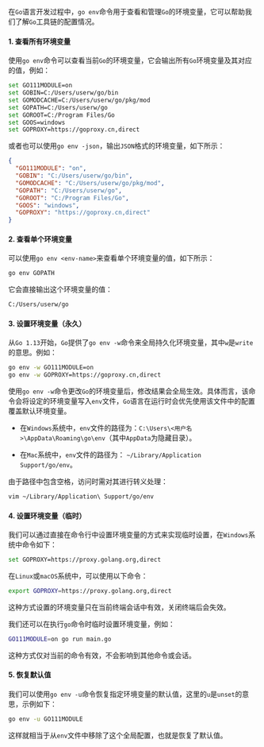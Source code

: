 在`Go`语言开发过程中，`go env`命令用于查看和管理`Go`的环境变量，它可以帮助我们了解`Go`工具链的配置情况。

#### 1. 查看所有环境变量

使用`go env`命令可以查看当前`Go`的环境变量，它会输出所有`Go`环境变量及其对应的值，例如：

```sh
set GO111MODULE=on
set GOBIN=C:/Users/userw/go/bin
set GOMODCACHE=C:/Users/userw/go/pkg/mod
set GOPATH=C:/Users/userw/go
set GOROOT=C:/Program Files/Go
set GOOS=windows
set GOPROXY=https://goproxy.cn,direct
```

或者也可以使用`go env -json`，输出`JSON`格式的环境变量，如下所示：

```json
{
  "GO111MODULE": "on",
  "GOBIN": "C:/Users/userw/go/bin",
  "GOMODCACHE": "C:/Users/userw/go/pkg/mod",
  "GOPATH": "C:/Users/userw/go",
  "GOROOT": "C:/Program Files/Go",
  "GOOS": "windows",
  "GOPROXY": "https://goproxy.cn,direct"
}
```

#### 2. 查看单个环境变量

可以使用`go env <env-name>`来查看单个环境变量的值，如下所示：

```sh
go env GOPATH
```

它会直接输出这个环境变量的值：

```sh
C:/Users/userw/go
```

#### 3. 设置环境变量（永久）

从`Go 1.13`开始，`Go`提供了`go env -w`命令来全局持久化环境变量，其中`w`是`write`的意思。例如：

```sh
go env -w GO111MODULE=on
go env -w GOPROXY=https://goproxy.cn,direct
```

使用`go env -w`命令更改`Go`的环境变量后，修改结果会全局生效。具体而言，该命令会将设定的环境变量写入`env`文件，`Go`语言在运行时会优先使用该文件中的配置覆盖默认环境变量。

- 在`Windows`系统中，`env`文件的路径为：`C:\Users\<用户名>\AppData\Roaming\go\env`（其中`AppData`为隐藏目录）。

- 在`Mac`系统中，`env`文件的路径为： `~/Library/Application Support/go/env`。

由于路径中包含空格，访问时需对其进行转义处理：

```sh
vim ~/Library/Application\ Support/go/env
```

#### 4. 设置环境变量（临时）

我们可以通过直接在命令行中设置环境变量的方式来实现临时设置，在`Windows`系统中命令如下：

```sh
set GOPROXY=https://proxy.golang.org,direct
```

在`Linux`或`macOS`系统中，可以使用以下命令：

```sh
export GOPROXY=https://proxy.golang.org,direct
```

这种方式设置的环境变量只在当前终端会话中有效，关闭终端后会失效。

我们还可以在执行`go`命令时临时设置环境变量，例如：

```sh
GO111MODULE=on go run main.go
```

这种方式仅对当前的命令有效，不会影响到其他命令或会话。

#### 5. 恢复默认值

我们可以使用`go env -u`命令恢复指定环境变量的默认值，这里的`u`是`unset`的意思，示例如下：

```sh
go env -u GO111MODULE
```

这样就相当于从`env`文件中移除了这个全局配置，也就是恢复了默认值。
